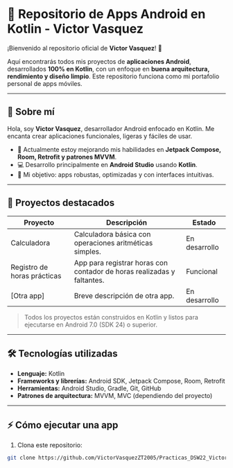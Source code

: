 # 📱 Repositorio de Apps Android en Kotlin - Victor Vasquez

¡Bienvenido al repositorio oficial de **Victor Vasquez**! 👋  

Aquí encontrarás todos mis proyectos de **aplicaciones Android**, desarrollados **100% en Kotlin**, con un enfoque en **buena arquitectura, rendimiento y diseño limpio**. Este repositorio funciona como mi portafolio personal de apps móviles.

---

## 🧑 Sobre mí

Hola, soy **Victor Vasquez**, desarrollador Android enfocado en Kotlin. Me encanta crear aplicaciones funcionales, ligeras y fáciles de usar.  

- 🌱 Actualmente estoy mejorando mis habilidades en **Jetpack Compose, Room, Retrofit y patrones MVVM**.  
- 💻 Desarrollo principalmente en **Android Studio** usando **Kotlin**.  
- 🎯 Mi objetivo: apps robustas, optimizadas y con interfaces intuitivas.

---

## 📂 Proyectos destacados

| Proyecto | Descripción | Estado |
|----------|-------------|--------|
| Calculadora | Calculadora básica con operaciones aritméticas simples. | En desarrollo |
| Registro de horas prácticas | App para registrar horas con contador de horas realizadas y faltantes. | Funcional |
| [Otra app] | Breve descripción de otra app. | En desarrollo |

> Todos los proyectos están construidos en Kotlin y listos para ejecutarse en Android 7.0 (SDK 24) o superior.

---

## 🛠 Tecnologías utilizadas

- **Lenguaje:** Kotlin  
- **Frameworks y librerías:** Android SDK, Jetpack Compose, Room, Retrofit  
- **Herramientas:** Android Studio, Gradle, Git, GitHub  
- **Patrones de arquitectura:** MVVM, MVC (dependiendo del proyecto)  

---

## ⚡ Cómo ejecutar una app

1. Clona este repositorio:  
```bash
git clone https://github.com/VictorVasquezZT2005/Practicas_DSW22_Victor_Vasquez.git
